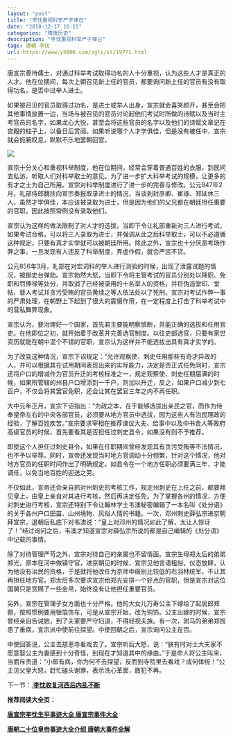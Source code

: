 ```yaml
---
layout: "post"
title: "李忱重视科举严于律己"
date: "2018-12-17 16:15"
categories: "隋唐历史"
description: "李忱重视科举严于律己"
tags: 唐朝 李忱
url: https://www.y5000.com/zgls/st/19771.html
---
```






唐宣宗善待儒士，对通过科举考试取得功名的人十分重视，认为这些人才是真正的人才。他在位期间，每次上朝召见新上任的官员，都要询问新上任的官员有没有取得功名，是否中过举人进士。

如果被召见的官员取得过功名，是进士或举人出身，宣宗就会喜笑颜开，甚至会把其他事情放置一边，当场与被召见的官员讨论起他们考试时所做的诗赋以及当时主考官员的名字，如果龙心大悦，甚至会将这些官员的名字以及他们的诗赋文章记在宫殿的柱子上，以备日后赏阅。如果听说哪个人才学俱佳，但是没有被任中，宣宗就会扼腕叹息，默默不乐地罢朝回宫。

![](https://img.y5000.com/uploads/allimg/170426/8-1F42611225C12.jpg)

宣宗十分关心和重视科举制度，他在位期间，经常会穿着普通百姓的衣服，到民间去私访，听取人们对科举取士的意见。为了进一步扩大科举考试的规模，让更多的有才之士为自己所用。宣宗对科举制度进行了进一步的完善与修改。公元847年2月，礼部侍郎魏扶向宣宗奏报取录进士的情况，当谈到封彦卿、崔琢、郑延休三人，虽然才学俱佳，本应该被录取为进士，但是因为他们的父兄都在朝廷担任重要的官职，因此按照常例没有录取他们。

宣宗认为这样的做法限制了对人才的选拔，当即下令让礼部重新对三人进行考试，如果考试合格，可以将三人录取为进士，并强调从此之后科举取士，可以不必遵循这种规定，只要有真才实学就可以被朝廷所用。除此之外，宣宗也十分厌恶考场作弊之事。一旦发现有人违反了科举制度，弄虚作假，就会严惩不贷。

公元856年3月，礼部在对宏词科的举人进行测验的时候，出现了泄露试题的情况，被御史台弹劾。宣宗勃然大怒，当即下令将主管考试的官员分别处以降职、免职和罚俸禄等处分，并取消了已经被录用的十名举人的资格，并将伪造堂印、堂帖、替人考试并贪污受贿的官员黄续之等人依法处以了死刑。宣宗对考试作弊一事的严肃处理，在朝野上下起到了很大的震慑作用，在一定程度上打击了科举考试中的营私舞弊现象。

宣宗认为，要治理好一个国家，首先君主要能明察慎断，并能正确的选拔和任用官吏。在他即位之初，就开始着手改革并完善选官制度。以往吏部选官，只要有家世资历就能在朝中混个不错的官职，宣宗认为这样并不能选拔出具有真才实学的。

为了改变这种情况，宣宗下诏规定：“允许观察使、刺史任用那些有奇才异政的人，并可以根据其在试用期间表现出来的实际能力，决定是否正式任免同时，宣宗还将户口的增减作为官员升迁的考核标准之一，规定观察使、刺史任期届满的时候，如果所管辖的州县户口增添到一千户，则加以升迁，反之，如果户口减少到七百户，不仅会将其罢官免职，还会让其在罢官三年之内不再任职。

大中元年正月，宣宗下诏指出：“为政之本，在于能够选拔出亲民之官，而作为侍奉皇帝左右的中央各部官员，必须要从地方官员中选拔，因为这些人有治民理政的经验，了解百姓疾苦。”宣宗要求宰相在推荐谏议大夫、给事中以及中书舍人等政府高级官员的时候，首先要看其是否担任过刺史县令，如果没有则不予推荐。

即使这个人担任过刺史县令，如果在任职期间曾经发现其有贪污受贿等不法情况，也不予以举荐。同时，宣帝还发现当时地方官调动十分频繁，针对这个情况，他对地方官员的任职时间作出了明确规定。如县令在一个地方任职必须要满三年，才能调任，以免当地百姓的迎送之劳。

不仅如此，宣帝还会亲自抓对州刺史的考核工作，规定州刺史在上任之前，都要拜见皇上，由皇上亲自对其进行考核，然后再决定任免。为了掌握各州的情况，方便对刺史进行考核，宣宗还特别下令让翰林学士韦澳秘密编辑了一本名叫《处分语》的关于各州户口田亩、山州境物、风俗人情的书籍。一次，邓州刺史薛弘宗进京朝拜宣宗，退朝后私底下对韦澳说：“皇上对邓州的情况如此了解，太让人惊讶了！”经过询问之后，韦澳才知道宣宗对薛弘宗所说的都是自己编辑的《处分语》中记载的事情。

除了对待管理严苛之外，宣宗对待自己的亲属也不留情面。宣宗生母郑太后的弟弟郑光，原本在河中做镇守官，进京朝见的时候，宣宗见他言语粗俗，仪态放肆，认为他没有治民的资格，于是就将他改任为京师中级别比较低的右羽林统军，不让其再担任地方官。郑太后多次要求宣宗给郑光安排一个好点的官职，但是宣宗对这位国舅只是赏赐了一些金帛，始终没有让他担任重要官员。

另外，宣宗在管理子女方面也十分严格。他的大女儿万寿公主下嫁给了起居郎郑颢，按照惯例要用银箔饰车，可是从宣宗开始，改为铜饰。公主出嫁的时候，宣宗曾经亲自告诫她，到了夫家要严守妇道，不得轻视夫族。有一次，驸马的弟弟郑觊患了重病，宣宗派中使前往探望。中使回朝之后，宣宗询问公主在否。

中使回答说，公主去慈恩寺看戏去了。宣宗听后大怒，说：“朕有时对士大夫家不愿意娶公主为妻感到十分奇怪，到现在才知道其中的缘由。”于是命人将公主叫来，当面斥责道：“小郎有病，你为何不去探望，反而到寺院里去看戏？成何体统！”公主见父皇大怒，赶忙磕头谢罪，表示洗心革面，敢犯不再。

下一节：[ **李忱收复河西后内乱不断**](https://www.y5000.com/zgls/19773.html)

**推荐阅读大全页：**

[**唐宣宗李忱生平事迹大全 唐宣宗事件大全**](https://www.y5000.com/zgls/st/19776.html)

[**唐朝二十位皇帝事迹大全介绍 唐朝大事件全解**](https://www.y5000.com/zgls/st/19949.html)

